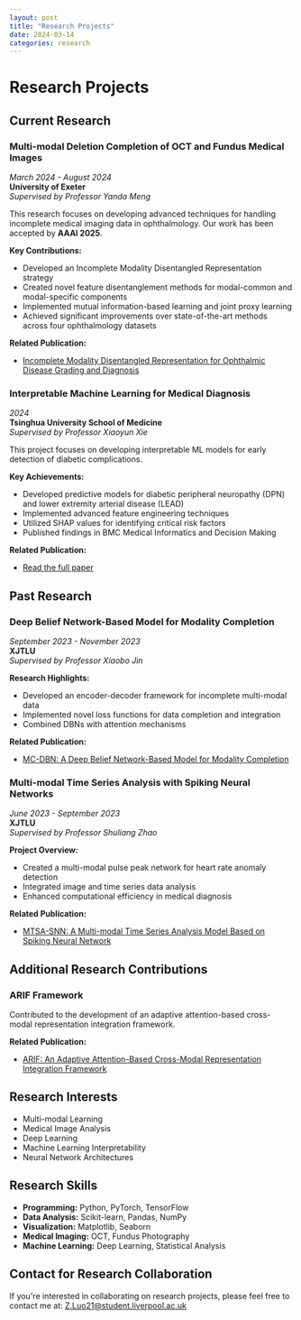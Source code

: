 ```yaml
---
layout: post
title: "Research Projects"
date: 2024-03-14
categories: research
---
```


# Research Projects

## Current Research

### Multi-modal Deletion Completion of OCT and Fundus Medical Images
*March 2024 - August 2024*  
**University of Exeter**  
*Supervised by Professor Yanda Meng*

This research focuses on developing advanced techniques for handling incomplete medical imaging data in ophthalmology. Our work has been accepted by **AAAI 2025**.

**Key Contributions:**
- Developed an Incomplete Modality Disentangled Representation strategy
- Created novel feature disentanglement methods for modal-common and modal-specific components
- Implemented mutual information-based learning and joint proxy learning
- Achieved significant improvements over state-of-the-art methods across four ophthalmology datasets

**Related Publication:**
- [Incomplete Modality Disentangled Representation for Ophthalmic Disease Grading and Diagnosis](https://openreview.net/forum?id=IlJw8PAYYS)

### Interpretable Machine Learning for Medical Diagnosis
*2024*  
**Tsinghua University School of Medicine**  
*Supervised by Professor Xiaoyun Xie*

This project focuses on developing interpretable ML models for early detection of diabetic complications.

**Key Achievements:**
- Developed predictive models for diabetic peripheral neuropathy (DPN) and lower extremity arterial disease (LEAD)
- Implemented advanced feature engineering techniques
- Utilized SHAP values for identifying critical risk factors
- Published findings in BMC Medical Informatics and Decision Making

**Related Publication:**
- [Read the full paper](https://link.springer.com/article/10.1186/s12911-024-02595-z)

## Past Research

### Deep Belief Network-Based Model for Modality Completion
*September 2023 - November 2023*  
**XJTLU**  
*Supervised by Professor Xiaobo Jin*

**Research Highlights:**
- Developed an encoder-decoder framework for incomplete multi-modal data
- Implemented novel loss functions for data completion and integration
- Combined DBNs with attention mechanisms

**Related Publication:**
- [MC-DBN: A Deep Belief Network-Based Model for Modality Completion](https://www.arxiv.org/abs/2402.09782)

### Multi-modal Time Series Analysis with Spiking Neural Networks
*June 2023 - September 2023*  
**XJTLU**  
*Supervised by Professor Shuliang Zhao*

**Project Overview:**
- Created a multi-modal pulse peak network for heart rate anomaly detection
- Integrated image and time series data analysis
- Enhanced computational efficiency in medical diagnosis

**Related Publication:**
- [MTSA-SNN: A Multi-modal Time Series Analysis Model Based on Spiking Neural Network](https://arxiv.org/abs/2402.05423)

## Additional Research Contributions

### ARIF Framework
Contributed to the development of an adaptive attention-based cross-modal representation integration framework.

**Related Publication:**
- [ARIF: An Adaptive Attention-Based Cross-Modal Representation Integration Framework](https://link.springer.com/chapter/10.1007/978-3-031-72347-6_1)

## Research Interests
- Multi-modal Learning
- Medical Image Analysis
- Deep Learning
- Machine Learning Interpretability
- Neural Network Architectures

## Research Skills
- **Programming:** Python, PyTorch, TensorFlow
- **Data Analysis:** Scikit-learn, Pandas, NumPy
- **Visualization:** Matplotlib, Seaborn
- **Medical Imaging:** OCT, Fundus Photography
- **Machine Learning:** Deep Learning, Statistical Analysis

## Contact for Research Collaboration
If you're interested in collaborating on research projects, please feel free to contact me at:
[Z.Luo21@student.liverpool.ac.uk](mailto:Z.Luo21@student.liverpool.ac.uk) 